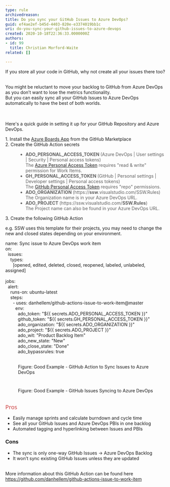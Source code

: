 ```yaml
---
type: rule
archivedreason: 
title: Do you sync your GitHub Issues to Azure DevOps?
guid: ef4ae2ef-b45d-4403-820e-e3374019bb1c
uri: do-you-sync-your-github-issues-to-azure-devops
created: 2020-10-18T22:36:33.0000000Z
authors:
- id: 99
  title: Christian Morford-Waite
related: []

---
```



​​If you store all your code in GitHub, why not create all your issues there too?<div><br>You might be reluctant to move your backlog to GitHub from Azure DevOps as you don’t want to lose the metrics functionality.&#160;</div><div>But you can easily sync all your GitHub Issues to Azure DevOps automatically to have the best of both worlds.<br></div>
<br><excerpt class='endintro'></excerpt><br>
<p>Here's a quick guide in setting it up for your GitHub Repository and Azure DevOps.​<br></p><p>1. Install the <a href="https&#58;//github.com/marketplace/azure-boards">Azure Boards App</a> from the GitHub Marketplace<br>2. Create the GitHub Action secrets​<br></p><blockquote style="margin&#58;0px 0px 0px 40px;border&#58;none;padding&#58;0px;"><ul><li><strong>​​ADO_PERSONAL_ACCESS_TOKEN </strong>(Azure DevOps | User settings | Security | Personal access tokens)<br>The <a href="https&#58;//docs.microsoft.com/en-us/azure/devops/organizations/accounts/use-personal-access-tokens-to-authenticate">Azure Personal Access Token</a> requires&#160;&quot;read &amp; write&quot; permission for Work Items.<br></li><li><strong>GH_PERSONAL_ACCESS_TOKEN </strong>(GitHub | Personal settings | Developer settings | Personal access tokens)<br>The <a href="https&#58;//help.github.com/en/enterprise/2.17/user/github/authenticating-to-github/creating-a-personal-access-token-for-the-command-line">GitHub Personal Access Token​</a> requires&#160;&quot;repo&quot; permissions.<br></li><li><strong>ADO_ORGANIZATION </strong>(https&#58;//<strong>ssw</strong>.visualstudio.com/SSW.Rules)<br>The Organization name is in your Azure DevOps URL.<br></li><li><strong>ADO_PROJECT </strong>(https&#58;//ssw.visualstudio.com/<strong>SSW.Rules</strong>)​<br>​The Project name can also be found in your Azure DevOps URL.<br></li></ul></blockquote><p>3.&#160;Create the following&#160;GitHub Action​<br></p><p>e.g.​&#160;SSW uses&#160;this template&#160;for their&#160;projects, you may need to change the new and closed states depending on your environment.<br></p><p class="ssw15-rteElement-CodeArea">​​​name&#58; Sync issue to Azure DevOps work item<br>on&#58;<br>&#160; issues&#58;<br>&#160; &#160; types&#58;<br>&#160; &#160; &#160; [opened, edited, deleted, closed, reopened, labeled, unlabeled, assigned]<br><br>jobs&#58;<br>&#160; alert&#58;<br>&#160; &#160; runs-on&#58; ubuntu-latest<br>&#160; &#160; steps&#58;<br>&#160; &#160; &#160; - uses&#58; danhellem/github-actions-issue-to-work-item@master<br>&#160; &#160; &#160; &#160; env&#58;<br>&#160; &#160; &#160; &#160; &#160; ado_token&#58; &quot;$&#123;&#123; secrets.ADO_PERSONAL_ACCESS_TOKEN &#125;&#125;&quot;<br>&#160; &#160; &#160; &#160; &#160; github_token&#58; &quot;$&#123;&#123; secrets.GH_PERSONAL_ACCESS_TOKEN &#125;&#125;&quot;<br>&#160; &#160; &#160; &#160; &#160; ado_organization&#58; &quot;$&#123;&#123; secrets.ADO_ORGANIZATION &#125;&#125;&quot;<br>&#160; &#160; &#160; &#160; &#160; ado_project&#58; &quot;$&#123;&#123; secrets.ADO_PROJECT &#125;&#125;&quot;<br>&#160; &#160; &#160; &#160; &#160; ado_wit&#58; &quot;Product Backlog Item&quot;<br>&#160; &#160; &#160; &#160; &#160; ado_new_state&#58; &quot;New&quot;<br>&#160; &#160; &#160; &#160; &#160; ado_close_state&#58; &quot;Done&quot;<br>&#160; &#160; &#160; &#160; &#160; ado_bypassrules&#58; true<br><br></p><dd class="ssw15-rteElement-FigureGood">Figure&#58; Good Example - GitHub Action​​ to Sync Issues to Azure DevOps<br></dd><dl class="ssw15-rteElement-ImageArea"><br><img src="/PublishingImages/GitHub-Issues-Syncing-to-AzDevOps.png" alt="" style="margin&#58;5px;" /><dd class="ssw15-rteElement-FigureGood">​Figure&#58; Good Example - GitHub Issues Syncing to Azure DevOps<br>​<br></dd></dl><p class="ssw15-rteElement-P">​<span style="color&#58;#cc4141;font-family&#58;&quot;segoe ui&quot;, &quot;trebuchet ms&quot;, tahoma, arial, verdana, sans-serif;font-size&#58;18px;">Pros</span><span style="color&#58;#cc4141;font-family&#58;&quot;segoe ui&quot;, &quot;trebuchet ms&quot;, tahoma, arial, verdana, sans-serif;font-size&#58;18px;">​</span></p><ul><li>​Easily manage sprints and calculate burndown and cycle time<br></li><li>See all your GitHub Issues and Azure DevOps PBIs in one backlog<br></li><li>Automated tagging and hyperlinking&#160;between Issues and PBIs​<br></li></ul><h3 class="ssw15-rteElement-H3">Cons<br></h3><ul><li>The sync is only one-way GitHub Issues -&gt; Azure DevOps Backlog<br></li><li>​It won’t sync existing GitHub Issues unless they are updated<br></li></ul>&#160;<br>More information about this GitHub Action can be found here <a href="https&#58;//github.com/danhellem/github-actions-issue-to-work-item">https&#58;//github.com/danhellem/github-actions-issue-to-work-item</a><br><br><p></p>


